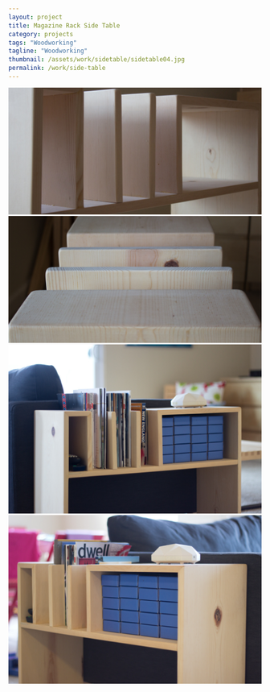 ```yaml
---
layout: project
title: Magazine Rack Side Table
category: projects
tags: "Woodworking"
tagline: "Woodworking"
thumbnail: /assets/work/sidetable/sidetable04.jpg
permalink: /work/side-table
---
```


[![](/assets/work/sidetable/sidetable01.jpg)](/assets/work/sidetable/sidetable01.jpg)
[![](/assets/work/sidetable/sidetable02.jpg)](/assets/work/sidetable/sidetable02.jpg)
[![](/assets/work/sidetable/sidetable03.jpg)](/assets/work/sidetable/sidetable03.jpg)
[![](/assets/work/sidetable/sidetable04.jpg)](/assets/work/sidetable/sidetable04.jpg)